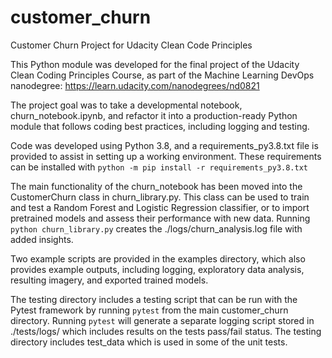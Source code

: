 # customer_churn
Customer Churn Project for Udacity Clean Code Principles

This Python module was developed for the final project of the Udacity Clean 
Coding Principles Course, as part of the Machine Learning DevOps nanodegree:
https://learn.udacity.com/nanodegrees/nd0821

The project goal was to take a developmental notebook, churn_notebook.ipynb,
and refactor it into a production-ready Python module that follows coding best
practices, including logging and testing.

Code was developed using Python 3.8, and a requirements_py3.8.txt file is 
provided to assist in setting up a working environment. These requirements can 
be installed with ```python -m pip install -r requirements_py3.8.txt```

The main functionality of the churn_notebook has been moved into the 
CustomerChurn class in churn_library.py. This class can be used to train and 
test a Random Forest and Logistic Regression classifier, or to import
pretrained models and assess their performance with new data. Running ```python
churn_library.py``` creates the ./logs/churn_analysis.log file with added
insights.

Two example scripts are provided in the examples directory, which also provides
example outputs, including logging, exploratory data analysis, resulting
imagery, and exported trained models.

The testing directory includes a testing script that can be run with the Pytest
framework by running ```pytest``` from the main customer_churn directory. Running
```pytest``` will generate a separate logging script stored in ./tests/logs/
which includes results on the tests pass/fail status. The testing directory 
includes test_data which is used in some of the unit tests.
